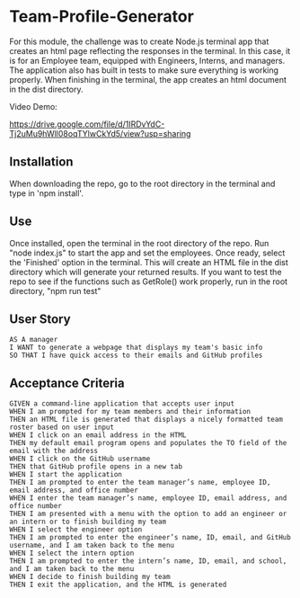 # Team-Profile-Generator

For this module, the challenge was to create Node.js terminal app that creates an html page reflecting the responses in the terminal. In this case, it is for an Employee team, equipped with Engineers, Interns, and managers. The application also has built in tests to make sure everything is working properly. When finishing in the terminal, the app creates an html document in the dist directory.

Video Demo:

https://drive.google.com/file/d/1IRDvYdC-Tj2uMu9hWll08oqTYlwCkYd5/view?usp=sharing

## Installation
When downloading the repo, go to the root directory in the terminal and type in 'npm install'.

## Use
Once installed, open the terminal in the root directory of the repo. Run "node index.js" to start the app and set the employees. Once ready, select the 'Finished' option in the terminal. This will create an HTML file in the dist directory which will generate your returned results. If you want to test the repo to see if the functions such as GetRole() work properly, run in the root directory, "npm run test" 

## User Story
```
AS A manager
I WANT to generate a webpage that displays my team's basic info
SO THAT I have quick access to their emails and GitHub profiles
```

## Acceptance Criteria

```
GIVEN a command-line application that accepts user input
WHEN I am prompted for my team members and their information
THEN an HTML file is generated that displays a nicely formatted team roster based on user input
WHEN I click on an email address in the HTML
THEN my default email program opens and populates the TO field of the email with the address
WHEN I click on the GitHub username
THEN that GitHub profile opens in a new tab
WHEN I start the application
THEN I am prompted to enter the team manager’s name, employee ID, email address, and office number
WHEN I enter the team manager’s name, employee ID, email address, and office number
THEN I am presented with a menu with the option to add an engineer or an intern or to finish building my team
WHEN I select the engineer option
THEN I am prompted to enter the engineer’s name, ID, email, and GitHub username, and I am taken back to the menu
WHEN I select the intern option
THEN I am prompted to enter the intern’s name, ID, email, and school, and I am taken back to the menu
WHEN I decide to finish building my team
THEN I exit the application, and the HTML is generated
```
